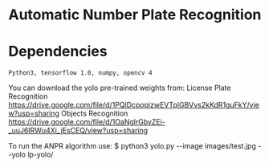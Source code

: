 # Automatic Number Plate Recognition

# Dependencies
	Python3, tensorflow 1.0, numpy, opencv 4

You can download the yolo pre-trained weights from:
	License Plate Recognition https://drive.google.com/file/d/1PQlDcpopizwEVTplGBVvs2kKdR1guFkY/view?usp=sharing
	Objects Recognition		  https://drive.google.com/file/d/1OaNglrGbvZEi-_uuJ6IRWu4Xi_jEsCEQ/view?usp=sharing


To run the ANPR algorithm use:
	$ python3 yolo.py --image images/test.jpg --yolo lp-yolo/
